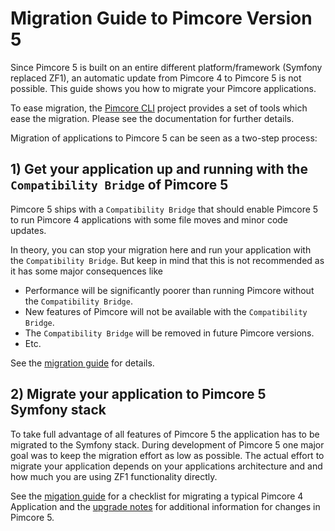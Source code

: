 # Migration Guide to Pimcore Version 5

Since Pimcore 5 is built on an entire different platform/framework (Symfony replaced ZF1), an automatic update from 
Pimcore 4 to Pimcore 5 is not possible.
This guide shows you how to migrate your Pimcore applications.

To ease migration, the [Pimcore CLI](https://github.com/pimcore/pimcore-cli) project provides a set of tools which ease
the migration. Please see the documentation for further details.

Migration of applications to Pimcore 5 can be seen as a two-step process: 

## 1) Get your application up and running with the `Compatibility Bridge` of Pimcore 5 
Pimcore 5 ships with a `Compatibility Bridge` that should enable Pimcore 5 to run Pimcore 4 applications with some file 
 moves and minor code updates.
 
In theory, you can stop your migration here and run your application with the `Compatibility Bridge`. But keep in mind that
this is not recommended as it has some major consequences like
- Performance will be significantly poorer than running Pimcore without the `Compatibility Bridge`. 
- New features of Pimcore will not be available with the `Compatibility Bridge`. 
- The `Compatibility Bridge` will be removed in future Pimcore versions.
- Etc. 

See the [migration guide](./02_Migrate_for_Compatibility_Bridge.md) for details. 


## 2) Migrate your application to Pimcore 5 Symfony stack

To take full advantage of all features of Pimcore 5 the application has to be migrated to the Symfony stack. During 
development of Pimcore 5 one major goal was to keep the migration effort as low as possible. 
The actual effort to migrate your application depends on your applications architecture and 
and how much you are using ZF1 functionality directly. 

See the [migation guide](./04_Migrate_to_Symfony_Stack.md) for a checklist for migrating 
a typical Pimcore 4 Application and the [upgrade notes](../../09_Upgrade_Notes/02_V4_to_V5.md)
for additional information for changes in Pimcore 5. 
 
